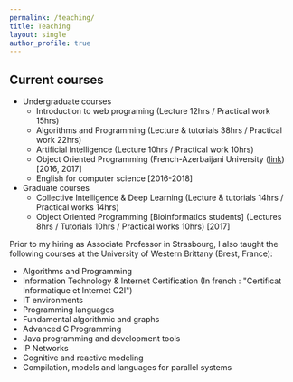 ```yaml
---
permalink: /teaching/
title: Teaching
layout: single
author_profile: true
---
```

## Current courses
* Undergraduate courses
  * Introduction to web programing (Lecture 12hrs / Practical work 15hrs)
  * Algorithms and Programming (Lecture & tutorials 38hrs / Practical work 22hrs)
  * Artificial Intelligence (Lecture 10hrs / Practical work 10hrs)
  * Object Oriented Programming (French-Azerbaijani University ([link](https://www.ufaz.az/)) \[2016, 2017\]
  * English for computer science \[2016-2018\]
* Graduate courses
  * Collective Intelligence & Deep Learning (Lecture & tutorials 14hrs / Practical works 14hrs)
  * Object Oriented Programming \[Bioinformatics students\] (Lectures 8hrs / Tutorials 10hrs / Practical works 10hrs) \[2017\]

Prior to my hiring as Associate Professor in Strasbourg, I also taught the following courses at the University of Western Brittany (Brest, France):
* Algorithms and Programming
* Information Technology & Internet Certification (In french : "Certificat Informatique et Internet C2I")
* IT environments
* Programming languages
* Fundamental algorithmic and graphs
* Advanced C Programming
* Java programming and development tools
* IP Networks
* Cognitive and reactive modeling
* Compilation, models and languages for parallel systems

